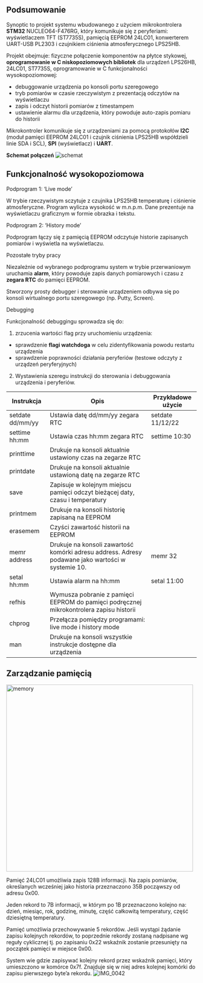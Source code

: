 ## Podsumowanie
Synoptic to projekt systemu wbudowanego z użyciem mikrokontrolera **STM32** NUCLEO64-F476RG, który komunikuje się z peryferiami: wyświetlaczem TFT (ST7735S), pamięcią EEPROM 24LC01, konwerterem UART-USB PL2303 i czujnikiem ciśnienia atmosferycznego LPS25HB.

Projekt obejmuje: fizyczne połączenie komponentów na płytce stykowej, **oprogramowanie w C niskopoziomowych bibliotek** dla urządzeń LPS26HB, 24LC01, ST7735S, oprogramowanie w C funkcjonalności wysokopoziomowej: 

- debuggowanie urządzenia po konsoli portu szeregowego
- tryb pomiarów w czasie rzeczywistym z prezentacją odczytów na wyświetlaczu
- zapis i odczyt historii pomiarów z timestampem
- ustawienie alarmu dla urządzenia, który powoduje auto-zapis pomiaru do historii

Mikrokontroler komunikuje się z urządzeniami za pomocą protokołów **I2C** (moduł pamięci EEPROM 24LC01 i czujnik ciśnienia LPS25HB współdzieli linie SDA i SCL), **SPI** (wyświetlacz) i **UART**.

**Schemat połączeń**
![schemat](https://user-images.githubusercontent.com/106841261/179467229-f1d3b543-00c1-4221-a203-384294190a52.png)

## Funkcjonalność wysokopoziomowa

Podprogram 1: ‘Live mode’

W trybie rzeczywistym sczytuje z czujnika LPS25HB temperaturę i ciśnienie atmosferyczne. Program wylicza wysokość w m.n.p.m. Dane prezentuje na wyświetlaczu graficznym w formie obrazka i tekstu.

Podprogram 2: ‘History mode’

Podprogram łączy się z pamięcią EEPROM odczytuje historie zapisanych pomiarów i wyświetla na wyświetlaczu. 

Pozostałe tryby pracy

Niezależnie od wybranego podprogramu system w trybie przerwaniowym uruchamia **alarm**, który powoduje zapis danych pomiarowych i czasu z **zegara RTC** do pamięci EEPROM. 

Stworzony prosty debugger i sterowanie urządzeniem odbywa się po konsoli wirtualnego portu szeregowego (np. Putty, Screen). 

Debugging

Funkcjonalność debuggingu sprowadza się do:

1. zrzucenia wartości flag przy uruchomieniu urządzenia:

- sprawdzenie **flagi watchdoga** w celu zidentyfikowania powodu restartu urządzenia
- sprawdzenie poprawności działania peryferiów (testowe odczyty z urządzeń peryferyjnych)
2. Wystawienia szeregu instrukcji do sterowania i debuggowania urządzenia i peryferiów.

| Instrukcja | Opis | Przykładowe użycie |
| --- | --- | --- |
| setdate dd/mm/yy | Ustawia datę dd/mm/yy zegara RTC | setdate 11/12/22 |
| settime hh:mm | Ustawia czas hh:mm zegara RTC | settime 10:30 |
| printtime | Drukuje na konsoli aktualnie ustawiony czas na zegarze RTC |  |
| printdate | Drukuje na konsoli aktualnie ustawioną datę na zegarze RTC |  |
| save | Zapisuje w kolejnym miejscu pamięci odczyt bieżącej daty, czasu i temperatury |  |
| printmem | Drukuje na konsoli historię zapisaną na EEPROM |  |
| erasemem | Czyści zawartość historii na EEPROM |  |
| memr address | Drukuje na konsoli zawartość komórki adresu address. Adresy podawane jako wartości w systemie 10. | memr 32 |
| setal hh:mm | Ustawia alarm na hh:mm | setal 11:00 |
| refhis | Wymusza pobranie z pamięci EEPROM do pamięci podręcznej mikrokontrolera zapisu historii |  |
| chprog | Przełącza pomiędzy programami: live mode i history mode |  |
| man | Drukuje na konsoli wszystkie instrukcje dostępne dla urządzenia |  |

## Zarządzanie pamięcią
<img width="494" alt="memory" src="https://user-images.githubusercontent.com/106841261/179468684-8faf6774-02f8-4b0f-a1a5-7d7348af77af.png">

Pamięć 24LC01 umożliwia zapis 128B informacji. Na zapis pomiarów, określanych wcześniej jako historia przeznaczono 35B począwszy od adresu 0x00.

Jeden rekord to 7B informacji, w którym po 1B przeznaczono kolejno na: dzień, miesiąc, rok, godzinę, minutę, część całkowitą temperatury, część dziesiętną temperatury. 

Pamięć umożliwia przechowywanie 5 rekordów. Jeśli wystąpi żądanie zapisu kolejnych rekordów, to poprzednie rekordy zostaną nadpisane wg reguły cyklicznej tj. po zapisaniu 0x22 wskaźnik zostanie przesunięty na początek pamięci w miejsce 0x00.

System wie gdzie zapisywać kolejny rekord przez wskaźnik pamięci, który umieszczono w komórce 0x7f. Znajduje się w niej adres kolejnej komórki do zapisu pierwszego byte’a rekordu.
![IMG_0042](https://user-images.githubusercontent.com/106841261/179476986-7a420d2d-3704-40a7-828b-27d68e177792.jpg)


